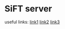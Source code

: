 # SiFT server

useful links:
[link1](https://pycryptodome.readthedocs.io/en/latest/src/cipher/aes.html)
[link2](https://realpython.com/documenting-python-code/)
[link3](https://realpython.com/working-with-files-in-python/)